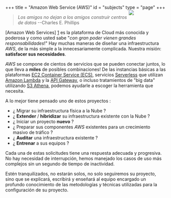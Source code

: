 +++
title = "Amazon Web Service (AWS)"
id = "subjects"
type = "page"
+++
<img style="float: right; margin-right: 100px;" src="/img/aws/aws-new.jpg">

> _Los amigos no dejan a los amigos construir centros de datos_
> --Charles E. Phillips

[Amazon Web Services] [1] es la plataforma de Cloud más conocida y poderosa
y como usted sabe "_con gran poder vienen grandes responsabilidades_!"
Hay muchas maneras de diseñar una infraestructura _AWS_, de la más simple a la
innecesariamente complicada.  Nuestra misión: **satisfacer sus necesidades**.

_AWS_ se compone de cientos de servicios que se pueden conectar juntos, lo
que lleva a **miles** de posibles combinaciones! De las instancias básicas a
las plataformas [EC2 Container Service (ECS)][2], servicios [Serverless][3]
que utilizan [Amazon Lambda][4] y la [API Gateway][5], o incluso tratamientos
de "big data"  utilizando [S3 Athena][6], podemos ayudarle a escoger la
herramienta que necesita.

A lo mejor tiene pensado uno de estos proyectos :

* ¿ Migrar su infraestructura física a la Nube ?
* ¿ **Extender** / **hibridizar** su infraestructura existente con la Nube ?
* ¿ Iniciar un proyecto **nuevo** ?
* ¿ Preparar sus componentes _AWS_ existentes para un crecimiento masivo de tráfico ?
* ¿ **Auditar** una infraestructura existente ?
* ¿ **Entrenar** a sus equipos ?

Cada una de estas solicitudes tiene una respuesta adecuada y progresiva. No
hay necesidad de interrupción, hemos manejado los casos de uso más complejos
sin un segundo de tiempo de inactividad.

Estén tranquilizados, no estarán solos, no solo seguiremos su proyecto, sino
que se explicará, escribirá y enseñará al equipo encargado un profundo
conocimiento de las metodologías y técnicas utilizadas para la configuración
de su proyecto.

[1]: https://aws.amazon.com/
[2]: https://aws.amazon.com/ecs/
[3]: https://serverless.com/
[4]: https://aws.amazon.com/lambda/
[5]: https://aws.amazon.com/api-gateway/
[6]: https://aws.amazon.com/athena/

